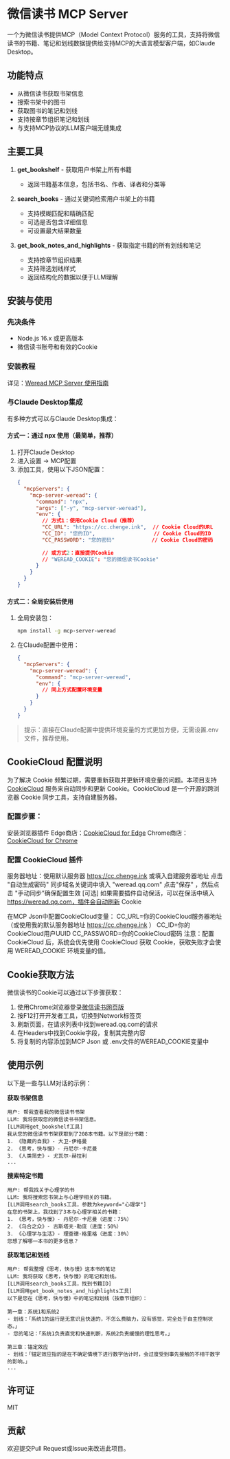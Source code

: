 # 微信读书 MCP Server

一个为微信读书提供MCP（Model Context Protocol）服务的工具，支持将微信读书的书籍、笔记和划线数据提供给支持MCP的大语言模型客户端，如Claude Desktop。

## 功能特点

- 从微信读书获取书架信息
- 搜索书架中的图书
- 获取图书的笔记和划线
- 支持按章节组织笔记和划线
- 与支持MCP协议的LLM客户端无缝集成

## 主要工具

1. **get_bookshelf** - 获取用户书架上所有书籍
   - 返回书籍基本信息，包括书名、作者、译者和分类等

2. **search_books** - 通过关键词检索用户书架上的书籍
   - 支持模糊匹配和精确匹配
   - 可选是否包含详细信息
   - 可设置最大结果数量

3. **get_book_notes_and_highlights** - 获取指定书籍的所有划线和笔记
   - 支持按章节组织结果
   - 支持筛选划线样式
   - 返回结构化的数据以便于LLM理解

## 安装与使用

### 先决条件

- Node.js 16.x 或更高版本
- 微信读书账号和有效的Cookie

### 安装教程

详见：[Weread MCP Server 使用指南](https://chenge.ink/article/post20250505)

### 与Claude Desktop集成

有多种方式可以与Claude Desktop集成：

#### 方式一：通过 npx 使用（最简单，推荐）
1. 打开Claude Desktop
2. 进入设置 -> MCP配置
3. 添加工具，使用以下JSON配置：
   ```json
   {
     "mcpServers": {
       "mcp-server-weread": {
         "command": "npx",
         "args": ["-y", "mcp-server-weread"],
         "env": {
           // 方式1：使用Cookie Cloud（推荐）
           "CC_URL": "https://cc.chenge.ink",  // Cookie Cloud的URL
           "CC_ID": "您的ID",                   // Cookie Cloud的ID
           "CC_PASSWORD": "您的密码"            // Cookie Cloud的密码
           
           // 或方式2：直接提供Cookie
           // "WEREAD_COOKIE": "您的微信读书Cookie"
         }
       }
     }
   }
   ```

#### 方式二：全局安装后使用

1. 全局安装包：
   ```bash
   npm install -g mcp-server-weread
   ```

2. 在Claude配置中使用：
   ```json
   {
     "mcpServers": {
       "mcp-server-weread": {
         "command": "mcp-server-weread",
         "env": {
           // 同上方式配置环境变量
         }
       }
     }
   }
   ```

> 提示：直接在Claude配置中提供环境变量的方式更加方便，无需设置.env文件，推荐使用。

## CookieCloud 配置说明
为了解决 Cookie 频繁过期，需要重新获取并更新环境变量的问题。本项目支持 [CookieCloud](https://github.com/easychen/CookieCloud) 服务来自动同步和更新 Cookie。CookieCloud 是一个开源的跨浏览器 Cookie 同步工具，支持自建服务器。

### 配置步骤：
安装浏览器插件
Edge商店：[CookieCloud for Edge](https://microsoftedge.microsoft.com/addons/detail/cookiecloud/bffenpfpjikaeocaihdonmgnjjdpjkeo)
Chrome商店：[CookieCloud for Chrome](https://chromewebstore.google.com/detail/cookiecloud/ffjiejobkoibkjlhjnlgmcnnigeelbdl)

### 配置 CookieCloud 插件
服务器地址：使用默认服务器 https://cc.chenge.ink 或填入自建服务器地址
点击 "自动生成密码"
同步域名关键词中填入 "weread.qq.com"
点击"保存" ，然后点击 "手动同步"确保配置生效
[可选] 如果需要插件自动保活，可以在保活中填入 https://weread.qq.com，插件会自动刷新 Cookie

在MCP Json中配置CookieCloud变量：
CC_URL=你的CookieCloud服务器地址 （或使用我的默认服务器地址 https://cc.chenge.ink ）
CC_ID=你的CookieCloud用户UUID
CC_PASSWORD=你的CookieCloud密码
注意：配置 CookieCloud 后，系统会优先使用 CookieCloud 获取 Cookie，获取失败才会使用 WEREAD_COOKIE 环境变量的值。

## Cookie获取方法
微信读书的Cookie可以通过以下步骤获取：
1. 使用Chrome浏览器登录[微信读书网页版](https://weread.qq.com/)
2. 按F12打开开发者工具，切换到Network标签页
3. 刷新页面，在请求列表中找到weread.qq.com的请求
4. 在Headers中找到Cookie字段，复制其完整内容
5. 将复制的内容添加到MCP Json 或 .env文件的WEREAD_COOKIE变量中

## 使用示例
以下是一些与LLM对话的示例：

**获取书架信息**
```
用户: 帮我查看我的微信读书书架
LLM: 我将获取您的微信读书书架信息。
[LLM调用get_bookshelf工具]
我从您的微信读书书架获取到了208本书籍。以下是部分书籍：
1. 《隐藏的自我》- 大卫·伊格曼
2. 《思考，快与慢》- 丹尼尔·卡尼曼
3. 《人类简史》- 尤瓦尔·赫拉利
...
```

**搜索特定书籍**
```
用户: 帮我找关于心理学的书
LLM: 我将搜索您书架上与心理学相关的书籍。
[LLM调用search_books工具，参数为keyword="心理学"]
在您的书架上，我找到了3本与心理学相关的书籍：
1. 《思考，快与慢》- 丹尼尔·卡尼曼（进度：75%）
2. 《乌合之众》- 古斯塔夫·勒庞（进度：50%）
3. 《心理学与生活》- 理查德·格里格（进度：30%）
您想了解哪一本书的更多信息？
```

**获取笔记和划线**
```
用户: 帮我整理《思考，快与慢》这本书的笔记
LLM: 我将获取《思考，快与慢》的笔记和划线。
[LLM调用search_books工具，找到书籍ID]
[LLM调用get_book_notes_and_highlights工具]
以下是您在《思考，快与慢》中的笔记和划线（按章节组织）：

第一章：系统1和系统2
- 划线：「系统1的运行是无意识且快速的，不怎么费脑力，没有感觉，完全处于自主控制状态。」
- 您的笔记：「系统1负责直觉和快速判断，系统2负责缓慢的理性思考。」

第三章：锚定效应
- 划线：「锚定效应指的是在不确定情境下进行数字估计时，会过度受到事先接触的不相干数字的影响。」
...
```

## 许可证

MIT

## 贡献

欢迎提交Pull Request或Issue来改进此项目。